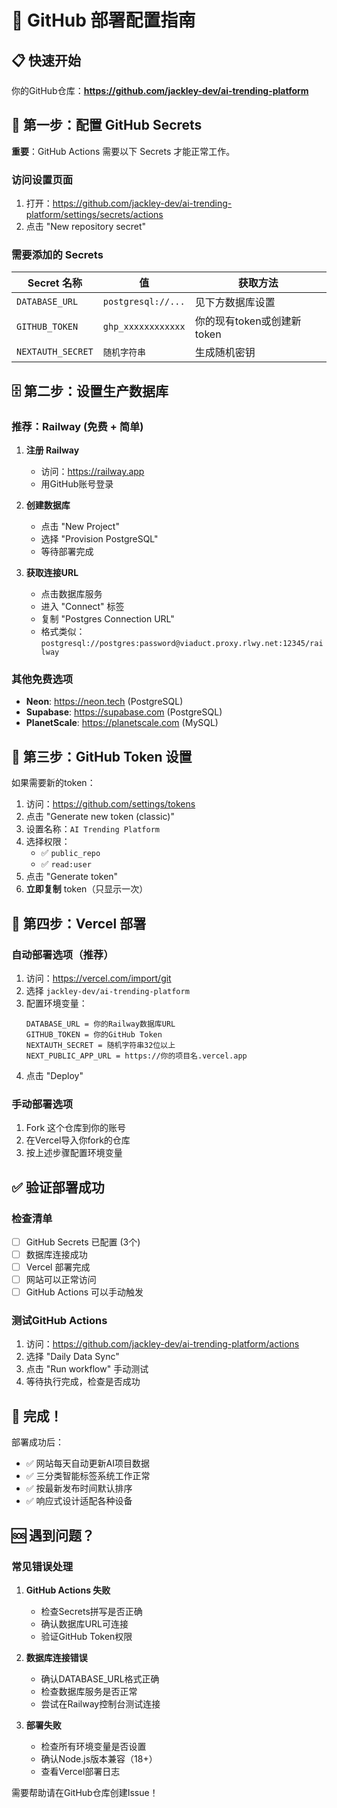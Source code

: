 # 🚀 GitHub 部署配置指南

## 📋 快速开始

你的GitHub仓库：**https://github.com/jackley-dev/ai-trending-platform**

## 🔑 第一步：配置 GitHub Secrets

**重要**：GitHub Actions 需要以下 Secrets 才能正常工作。

### 访问设置页面
1. 打开：https://github.com/jackley-dev/ai-trending-platform/settings/secrets/actions
2. 点击 "New repository secret"

### 需要添加的 Secrets

| Secret 名称 | 值 | 获取方法 |
|------------|---|---------|
| `DATABASE_URL` | `postgresql://...` | 见下方数据库设置 |
| `GITHUB_TOKEN` | `ghp_xxxxxxxxxxxx` | 你的现有token或创建新token |
| `NEXTAUTH_SECRET` | `随机字符串` | 生成随机密钥 |

## 🗄️ 第二步：设置生产数据库

### 推荐：Railway (免费 + 简单)

1. **注册 Railway**
   - 访问：https://railway.app
   - 用GitHub账号登录

2. **创建数据库**
   - 点击 "New Project"
   - 选择 "Provision PostgreSQL"
   - 等待部署完成

3. **获取连接URL**
   - 点击数据库服务
   - 进入 "Connect" 标签
   - 复制 "Postgres Connection URL"
   - 格式类似：`postgresql://postgres:password@viaduct.proxy.rlwy.net:12345/railway`

### 其他免费选项
- **Neon**: https://neon.tech (PostgreSQL)
- **Supabase**: https://supabase.com (PostgreSQL)
- **PlanetScale**: https://planetscale.com (MySQL)

## 🔐 第三步：GitHub Token 设置

如果需要新的token：

1. 访问：https://github.com/settings/tokens
2. 点击 "Generate new token (classic)"
3. 设置名称：`AI Trending Platform`
4. 选择权限：
   - ✅ `public_repo`
   - ✅ `read:user`
5. 点击 "Generate token"
6. **立即复制** token（只显示一次）

## 🚀 第四步：Vercel 部署

### 自动部署选项（推荐）
1. 访问：https://vercel.com/import/git
2. 选择 `jackley-dev/ai-trending-platform`
3. 配置环境变量：
   ```
   DATABASE_URL = 你的Railway数据库URL
   GITHUB_TOKEN = 你的GitHub Token
   NEXTAUTH_SECRET = 随机字符串32位以上
   NEXT_PUBLIC_APP_URL = https://你的项目名.vercel.app
   ```
4. 点击 "Deploy"

### 手动部署选项
1. Fork 这个仓库到你的账号
2. 在Vercel导入你fork的仓库
3. 按上述步骤配置环境变量

## ✅ 验证部署成功

### 检查清单
- [ ] GitHub Secrets 已配置 (3个)
- [ ] 数据库连接成功
- [ ] Vercel 部署完成
- [ ] 网站可以正常访问
- [ ] GitHub Actions 可以手动触发

### 测试GitHub Actions
1. 访问：https://github.com/jackley-dev/ai-trending-platform/actions
2. 选择 "Daily Data Sync"
3. 点击 "Run workflow" 手动测试
4. 等待执行完成，检查是否成功

## 🎉 完成！

部署成功后：
- ✅ 网站每天自动更新AI项目数据
- ✅ 三分类智能标签系统工作正常  
- ✅ 按最新发布时间默认排序
- ✅ 响应式设计适配各种设备

## 🆘 遇到问题？

### 常见错误处理

1. **GitHub Actions 失败**
   - 检查Secrets拼写是否正确
   - 确认数据库URL可连接
   - 验证GitHub Token权限

2. **数据库连接错误**
   - 确认DATABASE_URL格式正确
   - 检查数据库服务是否正常
   - 尝试在Railway控制台测试连接

3. **部署失败**
   - 检查所有环境变量是否设置
   - 确认Node.js版本兼容（18+）
   - 查看Vercel部署日志

需要帮助请在GitHub仓库创建Issue！